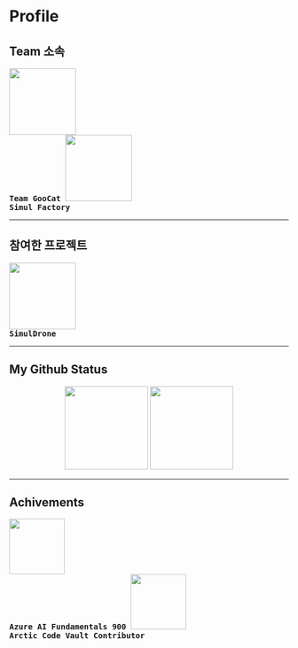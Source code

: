 # Profile

## Team 소속  
<div width ="90%" align="left">
 <kbd align="center">
 <a title="Team Goocat" href="#">
 <img width="120px" src="https://user-images.githubusercontent.com/6614912/149726630-aefdb0bd-0685-410c-ab33-29303730fc60.png"/></a>
 <br><strong>Team GooCat</strong>
  </kbd>
 <kbd align="center">
 <a title="SimulFactory" href="https://mywatt.itch.io/simuldrone">
 <img width="120px" src="https://user-images.githubusercontent.com/6614912/149720331-1e0e6698-a7e1-4b0a-83fe-0aa7a046ce4b.png"/></a>
 <br><strong align="center">Simul Factory</strong>
 </kbd>
</div>


****

## 참여한 프로젝트
<div width ="90%" align="left">
<kbd align="center">
 <a title="SimulDrone" href="https://mywatt.itch.io/simuldrone">
 <img width="120px" src="https://user-images.githubusercontent.com/6614912/149727827-4ab29d27-e7f9-44cf-a034-53b3facdefac.png"/></a>
 <br><strong align="center">SimulDrone</strong>
 </kbd>
</div>

****

## My Github Status
<div width ="90%" align="center">
 <img height="150px" src="https://github-readme-stats.vercel.app/api?username=dskim9752&show_icons=true&title_color=ffffff&icon_color=34abeb&text_color=daf7dc&bg_color=151515"/>
 <img height="150px" src="https://github-readme-stats.vercel.app/api/top-langs/?username=dskim9752&layout=compact&show_icons=true&title_color=ffffff&icon_color=34abeb&text_color=daf7dc&bg_color=151515"/>
</div>

 
****


## Achivements
<div margin align="left">
 <kbd align="center">
 <a title="Azure AI Fundamentals 900" href="#">
 <img height="100px" src="https://user-images.githubusercontent.com/6614912/149740146-c5872f2e-e311-4e45-af98-21d639c6cbbd.png"/></a>
 <br><strong align="center">Azure AI Fundamentals 900</strong>
 </kbd>
 
 <kbd align="center">
 <a title="Arctic Code Vault Contributor" href="https://archiveprogram.github.com/">
 <img height="100px" src="https://user-images.githubusercontent.com/6614912/149748035-4b681aae-3022-45a8-8041-5a1c567d5cad.png"/></a>
 <br><strong align="center">Arctic Code Vault Contributor</strong>
 </kbd>
</div>





